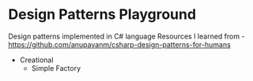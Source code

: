 # Design Patterns Playground
Design patterns implemented in C# language
Resources I learned from - https://github.com/anupavanm/csharp-design-patterns-for-humans

- Creational
  * Simple Factory
